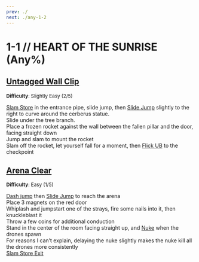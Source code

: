 ```yaml
---
prev: ./
next: ./any-1-2
---
```


# 1-1 // HEART OF THE SUNRISE (Any%)

## [Untagged Wall Clip](https://youtu.be/ddrVnvt-kRI)
<font size="2">
    <b>Difficulty</b>: Slightly Easy (2/5)
</font>

[Slam Store](/speedrun-tech.md#slam-store) in the entrance pipe, slide jump, then [Slide Jump](/speedrun-tech.md#slide-jump) slightly to the right to curve around the cerberus statue. <br/>
Slide under the tree branch. <br/>
Place a frozen rocket against the wall between the fallen pillar and the door, facing straight down <br/>
Jump and slam to mount the rocket <br/>
Slam off the rocket, let yourself fall for a moment, then [Flick UB](/speedrun-tech.md#flick-ub) to the checkpoint <br/>


## [Arena Clear](https://www.youtube.com/watch?v=bu3sgrrz6Ic)
<font size="2">
    <b>Difficulty</b>: Easy (1/5)
</font>

[Dash jump](/speedrun-tech.html#dash-jump) then [Slide Jump](/speedrun-tech.md#slide-jump) to reach the arena<br/>
Place 3 magnets on the red door <br/>
Whiplash and jumpstart one of the strays, fire some nails into it, then knuckleblast it <br/>
Throw a few coins for additional conduction<br/>
Stand in the center of the room facing straight up, and [Nuke](/speedrun-tech.md#nukes) when the drones spawn <br/>
For reasons I can’t explain, delaying the nuke slightly makes the nuke kill all the drones more consistently <br/>
[Slam Store Exit](/speedrun-tech.md#slam-store-exit)
